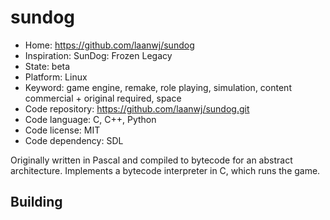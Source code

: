 # sundog

- Home: https://github.com/laanwj/sundog
- Inspiration: SunDog: Frozen Legacy
- State: beta
- Platform: Linux
- Keyword: game engine, remake, role playing, simulation, content commercial + original required, space
- Code repository: https://github.com/laanwj/sundog.git
- Code language: C, C++, Python
- Code license: MIT
- Code dependency: SDL

Originally written in Pascal and compiled to bytecode for an abstract architecture. Implements a bytecode interpreter in C, which runs the game.

## Building
